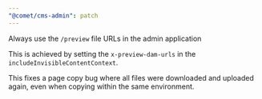 ```yaml
---
"@comet/cms-admin": patch
---
```



Always use the `/preview` file URLs in the admin application

This is achieved by setting the `x-preview-dam-urls` in the `includeInvisibleContentContext`.

This fixes a page copy bug where all files were downloaded and uploaded again, even when copying within the same environment.
